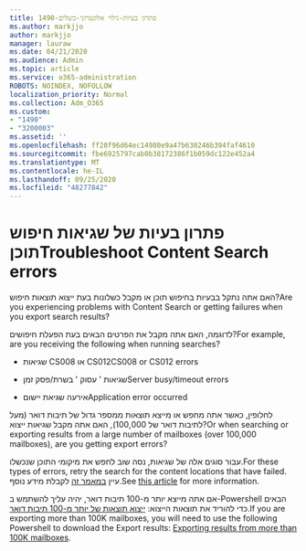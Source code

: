 ```yaml
---
title: 1490-פתרון בעיות-גילוי אלקטרוני-כשלים
ms.author: markjjo
author: markjjo
manager: lauraw
ms.date: 04/21/2020
ms.audience: Admin
ms.topic: article
ms.service: o365-administration
ROBOTS: NOINDEX, NOFOLLOW
localization_priority: Normal
ms.collection: Adm_O365
ms.custom:
- "1490"
- "3200003"
ms.assetid: ''
ms.openlocfilehash: ff28f96d64ec14980e9a47b630246b394faf4610
ms.sourcegitcommit: fbe6925797cab0b38172386f1b059dc122e452a4
ms.translationtype: MT
ms.contentlocale: he-IL
ms.lasthandoff: 09/25/2020
ms.locfileid: "48277842"
---
```

# <a name="troubleshoot-content-search-errors"></a><span data-ttu-id="cc96d-102">פתרון בעיות של שגיאות חיפוש תוכן</span><span class="sxs-lookup"><span data-stu-id="cc96d-102">Troubleshoot Content Search errors</span></span>

<span data-ttu-id="cc96d-103">האם אתה נתקל בבעיות בחיפוש תוכן או מקבל כשלונות בעת ייצוא תוצאות חיפוש?</span><span class="sxs-lookup"><span data-stu-id="cc96d-103">Are you experiencing problems with Content Search or getting failures when you export search results?</span></span>

<span data-ttu-id="cc96d-104">לדוגמה, האם אתה מקבל את הפרטים הבאים בעת הפעלת חיפושים?</span><span class="sxs-lookup"><span data-stu-id="cc96d-104">For example, are you receiving the following when running searches?</span></span>

- <span data-ttu-id="cc96d-105">שגיאות CS008 או CS012</span><span class="sxs-lookup"><span data-stu-id="cc96d-105">CS008 or CS012 errors</span></span>

- <span data-ttu-id="cc96d-106">שגיאות ' עסוק ' בשרת/פסק זמן</span><span class="sxs-lookup"><span data-stu-id="cc96d-106">Server busy/timeout errors</span></span>

- <span data-ttu-id="cc96d-107">אירעה שגיאת יישום</span><span class="sxs-lookup"><span data-stu-id="cc96d-107">Application error occurred</span></span>

<span data-ttu-id="cc96d-108">לחלופין, כאשר אתה מחפש או מייצא תוצאות ממספר גדול של תיבות דואר (מעל לתיבות דואר של 100,000), האם אתה מקבל שגיאות ייצוא?</span><span class="sxs-lookup"><span data-stu-id="cc96d-108">Or when searching or exporting results from a large number of mailboxes (over 100,000 mailboxes), are you getting export errors?</span></span>

<span data-ttu-id="cc96d-109">עבור סוגים אלה של שגיאות, נסה שוב לחפש את מיקומי התוכן שנכשלו.</span><span class="sxs-lookup"><span data-stu-id="cc96d-109">For these types of errors, retry the search for the content locations that have failed.</span></span> <span data-ttu-id="cc96d-110">עיין  [במאמר זה](https://docs.microsoft.com/microsoft-365/compliance/retry-failed-content-search) לקבלת מידע נוסף.</span><span class="sxs-lookup"><span data-stu-id="cc96d-110">See  [this article](https://docs.microsoft.com/microsoft-365/compliance/retry-failed-content-search) for more information.</span></span>

<span data-ttu-id="cc96d-111">אם אתה מייצא יותר מ-100 תיבות דואר, יהיה עליך להשתמש ב-Powershell הבאים כדי להוריד את תוצאות הייצוא:  [ייצוא תוצאות של יותר מ-100 תיבות דואר](https://docs.microsoft.com/microsoft-365/compliance/export-search-results?view=o365-worldwide%23exporting-results-from-more-than-100000-mailboxes).</span><span class="sxs-lookup"><span data-stu-id="cc96d-111">If you are exporting more than 100K mailboxes, you will need to use the following Powershell to download the Export results:  [Exporting results from more than 100K mailboxes](https://docs.microsoft.com/microsoft-365/compliance/export-search-results?view=o365-worldwide%23exporting-results-from-more-than-100000-mailboxes).</span></span>
